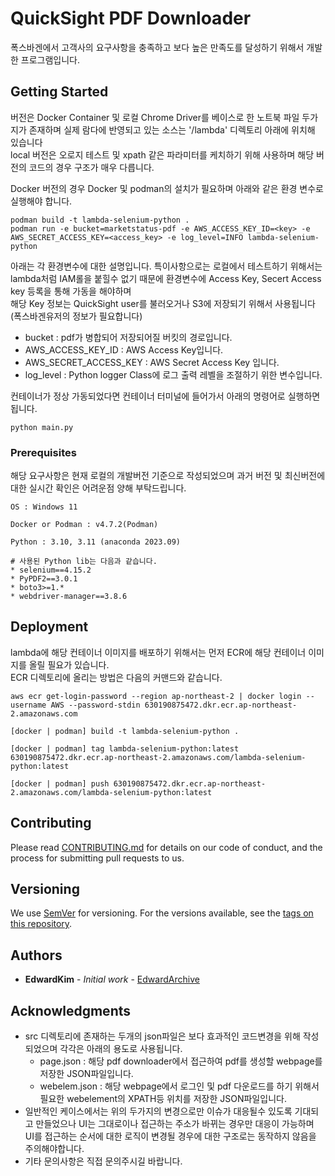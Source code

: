 
# QuickSight PDF Downloader

폭스바겐에서 고객사의 요구사항을 충족하고 보다 높은 만족도를 달성하기 위해서 개발한 프로그램입니다.

## Getting Started

버전은 Docker Container 및 로컬 Chrome Driver를 베이스로 한 노트북 파일 두가지가 존재하며 실제 람다에 반영되고 있는 소스는 '/lambda' 디렉토리 아래에 위치해 있습니다  
local 버전은 오로지 테스트 및 xpath 같은 파라미터를 케치하기 위해 사용하며 해당 버전의 코드의 경우 구조가 매우 다릅니다. 

Docker 버전의 경우 Docker 및 podman의 설치가 필요하며 아래와 같은 환경 변수로 실행해야 합니다.
```
podman build -t lambda-selenium-python .
podman run -e bucket=marketstatus-pdf -e AWS_ACCESS_KEY_ID=<key> -e AWS_SECRET_ACCESS_KEY=<access_key> -e log_level=INFO lambda-selenium-python
```
아래는 각 환경변수에 대한 설명입니다.
특이사항으로는 로컬에서 테스트하기 위해서는 lambda처럼 IAM롤을 붙힐수 없기 때문에 환경변수에 Access Key, Secert Access key 등록을 통해 가동을 해야하며  
해당 Key 정보는 QuickSight user를 불러오거나 S3에 저장되기 위해서 사용됩니다(폭스바겐유저의 정보가 필요합니다)  

* bucket : pdf가 병합되어 저장되어질 버킷의 경로입니다.
* AWS_ACCESS_KEY_ID : AWS Access Key입니다.
* AWS_SECRET_ACCESS_KEY : AWS Secret Access Key 입니다.
* log_level : Python logger Class에 로그 출력 레벨을 조절하기 위한 변수입니다.  
  
컨테이너가 정상 가동되었다면 컨테이너 터미널에 들어가서 아래의 명령어로 실행하면 됩니다.
```
python main.py
```
### Prerequisites

해당 요구사항은 현재 로컬의 개발버전 기준으로 작성되었으며 과거 버전 및 최신버전에 대한 실시간 확인은 어려운점 양해 부탁드립니다.

```
OS : Windows 11

Docker or Podman : v4.7.2(Podman)

Python : 3.10, 3.11 (anaconda 2023.09)

# 사용된 Python lib는 다음과 같습니다.
* selenium==4.15.2
* PyPDF2==3.0.1
* boto3>=1.*
* webdriver-manager==3.8.6
```

## Deployment

lambda에 해당 컨테이너 이미지를 배포하기 위해서는 먼저 ECR에 해당 컨테이너 이미지를 올릴 필요가 있습니다.  
ECR 디렉토리에 올리는 방법은 다음의 커맨드와 같습니다.
```
aws ecr get-login-password --region ap-northeast-2 | docker login --username AWS --password-stdin 630190875472.dkr.ecr.ap-northeast-2.amazonaws.com

[docker | podman] build -t lambda-selenium-python .

[docker | podman] tag lambda-selenium-python:latest 630190875472.dkr.ecr.ap-northeast-2.amazonaws.com/lambda-selenium-python:latest

[docker | podman] push 630190875472.dkr.ecr.ap-northeast-2.amazonaws.com/lambda-selenium-python:latest

```

## Contributing

Please read [CONTRIBUTING.md](https://github.com/your/project/contributing.md) for details on our code of conduct, and the process for submitting pull requests to us.

## Versioning

We use [SemVer](http://semver.org/) for versioning. For the versions available, see the [tags on this repository](https://gitlab.mzcloud.xyz/ctc/aws/sa-1-team/volkswagen/-/tags).

## Authors

* **EdwardKim** - *Initial work* - [EdwardArchive](https://github.com/EdwardArchive)

## Acknowledgments

* src 디렉토리에 존재하는 두개의 json파일은 보다 효과적인 코드변경을 위해 작성되었으며 각각은 아래의 용도로 사용됩니다.
    * page.json : 해당 pdf downloader에서 접근하여 pdf를 생성할 webpage를 저장한 JSON파일입니다.
    * webelem.json : 해당 webpage에서 로그인 및 pdf 다운로드를 하기 위해서 필요한 webelement의 XPATH등 위치를 저장한 JSON파일입니다.
* 일반적인 케이스에서는 위의 두가지의 변경으로만 이슈가 대응될수 있도록 기대되고 만들었으나 UI는 그대로이나 접근하는 주소가 바뀌는 경우만 대응이 가능하며  
UI를 접근하는 순서에 대한 로직이 변경될 경우에 대한 구조로는 동작하지 않음을 주의해야합니다.
* 기타 문의사항은 직접 문의주시길 바랍니다.
